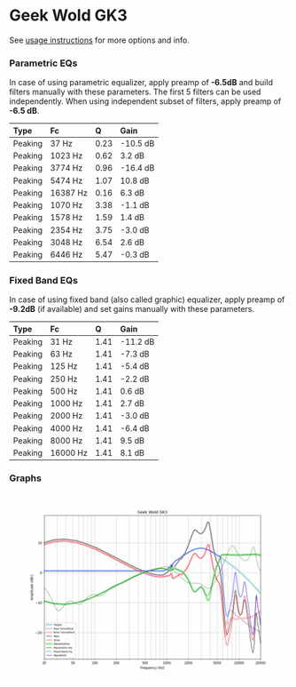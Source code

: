 # Geek Wold GK3
See [usage instructions](https://github.com/jaakkopasanen/AutoEq#usage) for more options and info.

### Parametric EQs
In case of using parametric equalizer, apply preamp of **-6.5dB** and build filters manually
with these parameters. The first 5 filters can be used independently.
When using independent subset of filters, apply preamp of **-6.5 dB**.

| Type    | Fc       |    Q | Gain     |
|:--------|:---------|:-----|:---------|
| Peaking | 37 Hz    | 0.23 | -10.5 dB |
| Peaking | 1023 Hz  | 0.62 | 3.2 dB   |
| Peaking | 3774 Hz  | 0.96 | -16.4 dB |
| Peaking | 5474 Hz  | 1.07 | 10.8 dB  |
| Peaking | 16387 Hz | 0.16 | 6.3 dB   |
| Peaking | 1070 Hz  | 3.38 | -1.1 dB  |
| Peaking | 1578 Hz  | 1.59 | 1.4 dB   |
| Peaking | 2354 Hz  | 3.75 | -3.0 dB  |
| Peaking | 3048 Hz  | 6.54 | 2.6 dB   |
| Peaking | 6446 Hz  | 5.47 | -0.3 dB  |

### Fixed Band EQs
In case of using fixed band (also called graphic) equalizer, apply preamp of **-9.2dB**
(if available) and set gains manually with these parameters.

| Type    | Fc       |    Q | Gain     |
|:--------|:---------|:-----|:---------|
| Peaking | 31 Hz    | 1.41 | -11.2 dB |
| Peaking | 63 Hz    | 1.41 | -7.3 dB  |
| Peaking | 125 Hz   | 1.41 | -5.4 dB  |
| Peaking | 250 Hz   | 1.41 | -2.2 dB  |
| Peaking | 500 Hz   | 1.41 | 0.6 dB   |
| Peaking | 1000 Hz  | 1.41 | 2.7 dB   |
| Peaking | 2000 Hz  | 1.41 | -3.0 dB  |
| Peaking | 4000 Hz  | 1.41 | -6.4 dB  |
| Peaking | 8000 Hz  | 1.41 | 9.5 dB   |
| Peaking | 16000 Hz | 1.41 | 8.1 dB   |

### Graphs
![](./Geek%20Wold%20GK3.png)